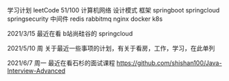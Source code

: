 学习计划
leetCode 51/100
计算机网络
设计模式
框架
    springboot springcloud springsecurity
中间件
    redis rabbitmq nginx docker k8s

2021/3/15
最近在看 b站尚硅谷的 springcloud

2021/5/10 周
关于最近一些事项的计划，有关于看房，工作，学习，在此单列

2021/6/7 周一
最近在看石杉的面试课程
https://github.com/shishan100/Java-Interview-Advanced


